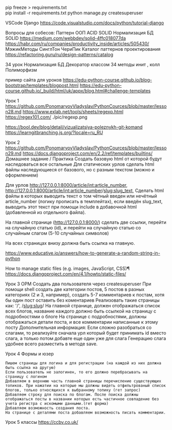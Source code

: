 pip freeze > requirements.txt  
pip install -r requirements.txt
python manage.py createsuperuser

VSCode Django https://code.visualstudio.com/docs/python/tutorial-django

Вопросы для собесов:
Паттерн
ООП
ACID SOLID Нормализация БД
SOLID https://medium.com/webbdev/solid-4ffc018077da
https://habr.com/ru/companies/productivity_inside/articles/505430/
МэжикМетоды
СинглТон
ЧериПик
Каталог паттернов проектирования https://refactoring.guru/ru/design-patterns/catalog

34 урок
Нормализация БД
Декоратор классом 34 методы инит , колл
Полиморфизм

пример сайта для уроков
https://edu-python-course.github.io/blog-bootstrap/templates/blogpost.html
https://edu-python-course.github.io/_build/html/uk/appx/blog.html#challenge-templates

Урок 1
https://github.com/PonomaryovVladyslav/PythonCources/blob/master/lesson28.md
https://www.exlab.net/tools/sheets/regexp.html
https://regex101.com/
./pic/regexp.png

https://bool.dev/blog/detail/vizualizatsiya-poleznykh-git-komand
https://learngitbranching.js.org/?locale=ru_RU

Урок 2
https://github.com/PonomaryovVladyslav/PythonCources/blob/master/lesson29.md
https://docs.djangoproject.com/en/2.2/ref/templates/builtins/
Домашнее задание / Практика
Создать базовую html от которой будут наследоваться все остальные
Для статических урлов сделать html файлы наследующиеся от базового, но с разным текстом (можно и оформлением)

Для
урлов http://127.0.0.1:8000/article/<int:article_number>, http://127.0.0.1:8000/article/<int:article_number>/<slug:slug_text>,
Сделать html файлы в которых выводить текст о том чётный введен или нечётный article_number (логику прописать в
темплейтах),
если введён slug_text, выводить этот текст при помощи include в добавочной html (добавленной из отдельного файла).

На главной странице (http://127.0.0.1:8000/) сделать две ссылки, перейти на случайную статью (id), и перейти
на случайную статью со случайным слагом (5-10 случайных символов)

На всех страницах внизу должна быть ссылка на главную.

https://www.educative.io/answers/how-to-generate-a-random-string-in-python

How to manage static files (e.g. images, JavaScript, CSS)¶
https://docs.djangoproject.com/en/4.1/howto/static-files/

Урок 3 ОРМ
Создать два пользователя через createsuperuser
При помощи shell создать две категории постов, 5 постов в разных категориях (2 и 3, например), создать 5-7 комментариев
к постам, хотя бы один пост оставить без коментариев
Реализовать такие страницы как: '/', /<slug:slug>/
На главной странице, должен отображаться список всех блогов, название каждого должно быть ссылкой на страницу с
подробностями о блоге
На странице с подробностями, должны отображаться детали поста, и все комментарии написанные к этому посту
Дополнительная информация:
Если сложно разобраться со слагами, то реализуйте сначала урл который будет принимать id вместо слага, а только потом
добавте еще один уже для слага
Генерацию слага удобнее всего разместить в методе save.

Урок 4 Формы и юзер

    Пишем страницы для логина и для регистрации (на каждой из них должна быть ссылка на другую)
    Если пользователь не залогинен, то его должно перебрасывать на страницу с логином
    Добавляем в верхнюю часть главной страницы перечисление существующих топиков. При нажатии на которые мы должны видеть отфильтрованый список блогов, только относящихся к выбранному топику (гет запрос)
    Добавляем строку для поиска по блогам. После поиска должны отображаться посты в названии которых есть частичное совпадение без учета регистра с искомыми данными.(гет форма)
    Добавляем возможность создания поста.
    На странице с деталями поста добавляем возможность писать комментарии.

Урок 5
классы https://ccbv.co.uk/

